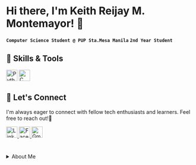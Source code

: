 # Hi there, I'm Keith Reijay M. Montemayor! 👋
__`Computer Science Student @ PUP Sta.Mesa Manila`__ __`2nd Year Student`__ 

## 🔧 Skills & Tools
<div style="display: inline-block; padding-right: 50px;">
    <img alt="Python" width="30px" src="https://cdn.jsdelivr.net/gh/devicons/devicon/icons/python/python-original.svg" />
    <img alt="C" width="30px" src="https://cdn.jsdelivr.net/gh/devicons/devicon/icons/c/c-original.svg" />  
</div>

## 🤝 Let's Connect
I'm always eager to connect with fellow tech enthusiasts and learners. Feel free to reach out!👥

<div align ="left">
    <a href="https://www.linkedin.com/in/keith-montemayor-6ab7a716b/">
        <img alt="LinkedIn" width="30px" src="https://cdn-icons-png.flaticon.com/512/174/174857.png" />
    </a>
    <a href="https://www.facebook.com/krmonte15">
        <img alt="Facebook" width="30px" src="https://upload.wikimedia.org/wikipedia/commons/thumb/1/1b/Facebook_icon.svg/2048px-Facebook_icon.svg.png" />
    </a>
    <a href="mailto:keithmonte15@gmail.com">
        <img alt="Gmail" width="30px" src="https://seeklogo.com/images/G/gmail-icon-logo-9ADB17D3F3-seeklogo.com.png" />
    </a>
</div>

# 
<details>
  <summary>About Me</summary>
    
### My Academic Journey in Computer Science

My academic journey in computer science has been a deeply personal and transformative experience, guided by an unyielding passion for technology and a relentless curiosity about how it shapes our world. Pursuing a Bachelor of Science in Computer Science has been a monumental decision that has not only defined my educational path but has also opened doors to a realm where theory meets innovation, and where I've found my intellectual home. As I continue my studies, I am filled with anticipation for the horizons that lie ahead. Emerging areas within computer science, such as machine learning, artificial intelligence, and software engineering, beckon me with their promises of innovation and transformation. My aspiration is not just to be a student of these fields, but an active participant who contributes to their growth and evolution.

### The Decision to Study Computer Science

Choosing to study computer science was not merely a decision but a calling. It was a choice driven by a profound interest in deciphering the complexities of technology and the desire to actively participate in molding the digital landscape. It became evident to me that computer science offered the ideal platform to bridge the gap between theoretical knowledge and practical solutions.

From the moment I embarked on this journey, I knew I was stepping into a world where possibilities were as boundless as the digital realm itself. The decision to study computer science was not just about acquiring a degree; it was about embarking on a quest for understanding, innovation, and creative problem-solving.

As I delved into my coursework, I was captivated by the elegance of algorithms, the power of programming languages, and the versatility of data structures. These foundational elements not only became the building blocks of my education but also ignited a spark within me to explore, experiment, and create.



</details>




